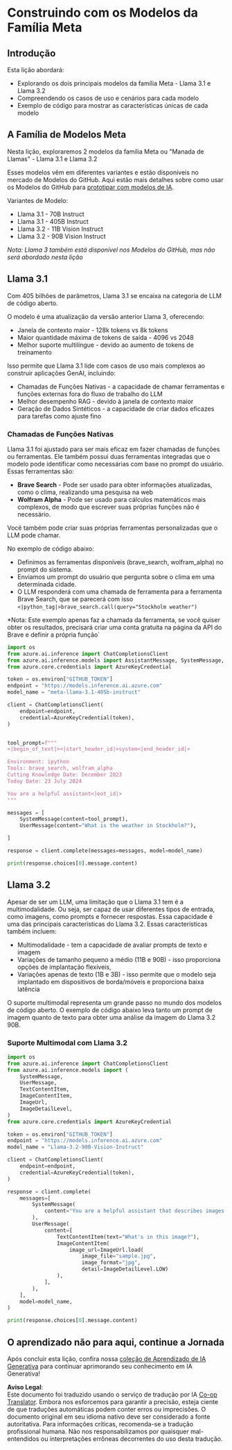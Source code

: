 <!--
CO_OP_TRANSLATOR_METADATA:
{
  "original_hash": "4c2a0b0c738b649ef049fb99a23be661",
  "translation_date": "2025-05-20T11:10:18+00:00",
  "source_file": "21-meta/README.md",
  "language_code": "br"
}
-->
# Construindo com os Modelos da Família Meta

## Introdução

Esta lição abordará:

- Explorando os dois principais modelos da família Meta - Llama 3.1 e Llama 3.2
- Compreendendo os casos de uso e cenários para cada modelo
- Exemplo de código para mostrar as características únicas de cada modelo

## A Família de Modelos Meta

Nesta lição, exploraremos 2 modelos da família Meta ou "Manada de Llamas" - Llama 3.1 e Llama 3.2

Esses modelos vêm em diferentes variantes e estão disponíveis no mercado de Modelos do GitHub. Aqui estão mais detalhes sobre como usar os Modelos do GitHub para [prototipar com modelos de IA](https://docs.github.com/en/github-models/prototyping-with-ai-models?WT.mc_id=academic-105485-koreyst).

Variantes de Modelo:
- Llama 3.1 - 70B Instruct
- Llama 3.1 - 405B Instruct
- Llama 3.2 - 11B Vision Instruct
- Llama 3.2 - 90B Vision Instruct

*Nota: Llama 3 também está disponível nos Modelos do GitHub, mas não será abordado nesta lição*

## Llama 3.1

Com 405 bilhões de parâmetros, Llama 3.1 se encaixa na categoria de LLM de código aberto.

O modelo é uma atualização da versão anterior Llama 3, oferecendo:

- Janela de contexto maior - 128k tokens vs 8k tokens
- Maior quantidade máxima de tokens de saída - 4096 vs 2048
- Melhor suporte multilíngue - devido ao aumento de tokens de treinamento

Isso permite que Llama 3.1 lide com casos de uso mais complexos ao construir aplicações GenAI, incluindo:
- Chamadas de Funções Nativas - a capacidade de chamar ferramentas e funções externas fora do fluxo de trabalho do LLM
- Melhor desempenho RAG - devido à janela de contexto maior
- Geração de Dados Sintéticos - a capacidade de criar dados eficazes para tarefas como ajuste fino

### Chamadas de Funções Nativas

Llama 3.1 foi ajustado para ser mais eficaz em fazer chamadas de funções ou ferramentas. Ele também possui duas ferramentas integradas que o modelo pode identificar como necessárias com base no prompt do usuário. Essas ferramentas são:

- **Brave Search** - Pode ser usado para obter informações atualizadas, como o clima, realizando uma pesquisa na web
- **Wolfram Alpha** - Pode ser usado para cálculos matemáticos mais complexos, de modo que escrever suas próprias funções não é necessário.

Você também pode criar suas próprias ferramentas personalizadas que o LLM pode chamar.

No exemplo de código abaixo:

- Definimos as ferramentas disponíveis (brave_search, wolfram_alpha) no prompt do sistema.
- Enviamos um prompt do usuário que pergunta sobre o clima em uma determinada cidade.
- O LLM responderá com uma chamada de ferramenta para a ferramenta Brave Search, que se parecerá com isso `<|python_tag|>brave_search.call(query="Stockholm weather")`

*Nota: Este exemplo apenas faz a chamada da ferramenta, se você quiser obter os resultados, precisará criar uma conta gratuita na página da API do Brave e definir a própria função`

```python 
import os
from azure.ai.inference import ChatCompletionsClient
from azure.ai.inference.models import AssistantMessage, SystemMessage, UserMessage
from azure.core.credentials import AzureKeyCredential

token = os.environ["GITHUB_TOKEN"]
endpoint = "https://models.inference.ai.azure.com"
model_name = "meta-llama-3.1-405b-instruct"

client = ChatCompletionsClient(
    endpoint=endpoint,
    credential=AzureKeyCredential(token),
)


tool_prompt=f"""
<|begin_of_text|><|start_header_id|>system<|end_header_id|>

Environment: ipython
Tools: brave_search, wolfram_alpha
Cutting Knowledge Date: December 2023
Today Date: 23 July 2024

You are a helpful assistant<|eot_id|>
"""

messages = [
    SystemMessage(content=tool_prompt),
    UserMessage(content="What is the weather in Stockholm?"),

]

response = client.complete(messages=messages, model=model_name)

print(response.choices[0].message.content)
```

## Llama 3.2

Apesar de ser um LLM, uma limitação que o Llama 3.1 tem é a multimodalidade. Ou seja, ser capaz de usar diferentes tipos de entrada, como imagens, como prompts e fornecer respostas. Essa capacidade é uma das principais características do Llama 3.2. Essas características também incluem:

- Multimodalidade - tem a capacidade de avaliar prompts de texto e imagem
- Variações de tamanho pequeno a médio (11B e 90B) - isso proporciona opções de implantação flexíveis,
- Variações apenas de texto (1B e 3B) - isso permite que o modelo seja implantado em dispositivos de borda/móveis e proporciona baixa latência

O suporte multimodal representa um grande passo no mundo dos modelos de código aberto. O exemplo de código abaixo leva tanto um prompt de imagem quanto de texto para obter uma análise da imagem do Llama 3.2 90B.

### Suporte Multimodal com Llama 3.2

```python 
import os
from azure.ai.inference import ChatCompletionsClient
from azure.ai.inference.models import (
    SystemMessage,
    UserMessage,
    TextContentItem,
    ImageContentItem,
    ImageUrl,
    ImageDetailLevel,
)
from azure.core.credentials import AzureKeyCredential

token = os.environ["GITHUB_TOKEN"]
endpoint = "https://models.inference.ai.azure.com"
model_name = "Llama-3.2-90B-Vision-Instruct"

client = ChatCompletionsClient(
    endpoint=endpoint,
    credential=AzureKeyCredential(token),
)

response = client.complete(
    messages=[
        SystemMessage(
            content="You are a helpful assistant that describes images in details."
        ),
        UserMessage(
            content=[
                TextContentItem(text="What's in this image?"),
                ImageContentItem(
                    image_url=ImageUrl.load(
                        image_file="sample.jpg",
                        image_format="jpg",
                        detail=ImageDetailLevel.LOW)
                ),
            ],
        ),
    ],
    model=model_name,
)

print(response.choices[0].message.content)
```

## O aprendizado não para aqui, continue a Jornada

Após concluir esta lição, confira nossa [coleção de Aprendizado de IA Generativa](https://aka.ms/genai-collection?WT.mc_id=academic-105485-koreyst) para continuar aprimorando seu conhecimento em IA Generativa!

**Aviso Legal**:  
Este documento foi traduzido usando o serviço de tradução por IA [Co-op Translator](https://github.com/Azure/co-op-translator). Embora nos esforcemos para garantir a precisão, esteja ciente de que traduções automáticas podem conter erros ou imprecisões. O documento original em seu idioma nativo deve ser considerado a fonte autoritativa. Para informações críticas, recomenda-se a tradução profissional humana. Não nos responsabilizamos por quaisquer mal-entendidos ou interpretações errôneas decorrentes do uso desta tradução.